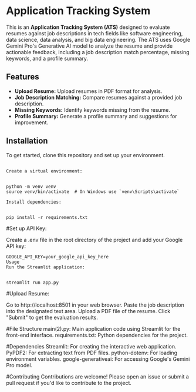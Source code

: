 # Application Tracking System

This is an **Application Tracking System (ATS)** designed to evaluate resumes against job descriptions in tech fields like software engineering, data science, data analysis, and big data engineering. The ATS uses Google Gemini Pro's Generative AI model to analyze the resume and provide actionable feedback, including a job description match percentage, missing keywords, and a profile summary.

## Features

- **Upload Resume:** Upload resumes in PDF format for analysis.
- **Job Description Matching:** Compare resumes against a provided job description.
- **Missing Keywords:** Identify keywords missing from the resume.
- **Profile Summary:** Generate a profile summary and suggestions for improvement.

## Installation

To get started, clone this repository and set up your environment.

```

Create a virtual environment:


python -m venv venv
source venv/bin/activate  # On Windows use `venv\Scripts\activate`
```
```
Install dependencies:


pip install -r requirements.txt
```
#Set up API Key:

Create a .env file in the root directory of the project and add your Google API key:

```
GOOGLE_API_KEY=your_google_api_key_here
Usage
Run the Streamlit application:


streamlit run app.py
```

#Upload Resume:

Go to http://localhost:8501 in your web browser.
Paste the job description into the designated text area.
Upload a PDF file of the resume.
Click "Submit" to get the evaluation results.

#File Structure
main(2).py: Main application code using Streamlit for the front-end interface.
requirements.txt: Python dependencies for the project.

#Dependencies
Streamlit: For creating the interactive web application.
PyPDF2: For extracting text from PDF files.
python-dotenv: For loading environment variables.
google-generativeai: For accessing Google's Gemini Pro model.

#Contributing
Contributions are welcome! Please open an issue or submit a pull request if you'd like to contribute to the project.
